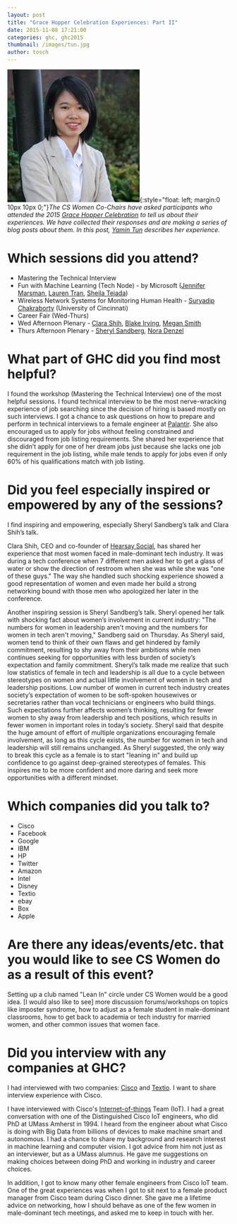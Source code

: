 ```yaml
---
layout: post
title: "Grace Hopper Celebration Experiences: Part II"
date: 2015-11-08 17:21:00
categories: ghc, ghc2015
thumbnail: /images/tun.jpg
author: tosch
---
```

![Yamin Tun](/images/tun.jpg){:style="float: left; margin:0 10px 10px 0;"}*The CS Women Co-Chairs have asked participants who attended the 2015 [Grace Hopper Celebration](http://ghc.anitaborg.org/) to tell us about their experiences. We have collected their responses and are making a series of blog posts about them.  In this post, [Yamin Tun](http://cics.umass.edu/~ytun) describes her experience.*


# Which sessions did you attend?

* Mastering the Technical Interview
* Fun with Machine Learning (Tech Node) - by Microsoft ([Jennifer Marsman](http://blogs.msdn.com/b/jennifer/), [Lauren Tran](http://schedule.gracehopper.org/speaker/lauren-tran/), [Sheila Tejada](http://www-bcf.usc.edu/~stejada/))
* Wireless Network Systems for Monitoring Human Health - [Suryadip Chakraborty](http://schedule.gracehopper.org/speaker/suryadip-chakraborty/) (University of Cincinnati)
* Career Fair (Wed-Thurs)
* Wed Afternoon Plenary - [Clara Shih](https://en.wikipedia.org/wiki/Clara_Shih), [Blake Irving](https://en.wikipedia.org/wiki/Blake_Irving), [Megan Smith](https://en.wikipedia.org/wiki/Megan_Smith)
* Thurs Afternoon Plenary - [Sheryl Sandberg](https://en.wikipedia.org/wiki/Sheryl_Sandberg), [Nora Denzel](http://www.noradenzel.com/)

# What part of GHC did you find most helpful?

I found the workshop (Mastering the Technical Interview) one of the most helpful sessions.  I found technical interview to be the most nerve-wracking experience of job searching since the decision of hiring is based mostly on such interviews. I got a chance to ask questions on how to prepare and perform in technical interviews to a female engineer at [Palantir](https://www.palantir.com/). She also encouraged us to apply for jobs without feeling constrained and discouraged from job listing requirements. She shared her experience that she didn’t apply for one of her dream jobs just because she lacks one job requirement in the job listing, while male tends to apply for jobs even if only 60% of his qualifications match with job listing.

# Did you feel especially inspired or empowered by any of the sessions?

I find inspiring and empowering, especially Sheryl Sandberg’s talk and Clara Shih’s talk.

Clara Shih, CEO and co-founder of [Hearsay Social](http://hearsaysocial.com/), has shared her experience that most women faced in male-dominant tech industry. It was during a tech conference when 7 different men asked her to get a glass of water or show the direction of restroom when she was while she was "one of these guys." The way she handled such shocking experience showed a good representation of women and even made her build a strong networking bound with those men who apologized her later in the conference.


Another inspiring session is Sheryl Sandberg’s talk. Sheryl opened her talk with shocking fact about women’s involvement in current industry: "The numbers for women in leadership aren't moving and the numbers for women in tech aren't moving," Sandberg said on Thursday. As Sheryl said, women tend to think of their own flaws and get hindered by family commitment, resulting to shy away from their ambitions while men continues seeking for opportunities with less burden of society’s expectation and family commitment. Sheryl’s talk made me realize that such low statistics of female in tech and leadership is all due to a cycle between stereotypes on women and actual little involvement of women in tech and leadership positions. Low number of women in current tech industry creates society’s expectation of women to be soft-spoken housewives or secretaries  rather than vocal technicians or engineers who build things. Such expectations further affects women’s thinking, resulting for fewer women to shy away from leadership and tech positions, which results in fewer women in important roles in today’s society. Sheryl said that despite the huge amount of effort of multiple organizations encouraging female involvement, as long as this cycle exists, the number for women in tech and leadership will still remains unchanged. As Sheryl suggested, the only way to break this cycle as a female is to start "leaning in" and build up confidence to go against deep-grained stereotypes of females. This inspires me to be more confident and more daring and seek more opportunities with a different mindset.

# Which companies did you talk to?
* Cisco
* Facebook
* Google
* IBM
* HP
* Twitter
* Amazon
* Intel
* Disney
* Textio
* ebay
* Box
* Apple


# Are there any ideas/events/etc. that you would like to see CS Women do as a result of this event?

Setting up a club named "Lean In" circle under CS Women would be a good idea. [I would also like to see] more discussion forums/workshops on topics like imposter syndrome, how to adjust as a female student in male-dominant classrooms, how to get back to academia or tech industry for married women, and other common issues that women face.

# Did you interview with any companies at GHC?

I had interviewed with two companies: [Cisco](http://www.cisco.com/) and [Textio](https://textio.com/). I want to share interview experience with Cisco.

I have interviewed with Cisco's [Internet-of-things](https://en.wikipedia.org/wiki/Internet_of_Things) Team (IoT). I had a great conversation with one of the Distinguished Cisco IoT engineers, who did PhD at UMass Amherst in 1994. I heard from the engineer about what Cisco is doing with Big Data from billions of devices to make machine smart and autonomous. I had a chance to share my background and research interest in machine learning and computer vision. I got advice from him not just as an interviewer, but as a UMass alumnus. He gave me suggestions on making choices between doing PhD and working in industry and career choices.

In addition, I got to know many other female engineers from Cisco IoT team. One of the great experiences was when I got to sit next to a female product manager from Cisco team during Cisco dinner. She gave me a lifetime advice on networking, how I should behave as one of the few women in male-dominant tech meetings, and asked me to keep in touch with her.

